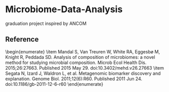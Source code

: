 # Microbiome-Data-Analysis
graduation project inspired by ANCOM

## Reference
\begin{enumerate}
\item Mandal S, Van Treuren W, White RA, Eggesbø M, Knight R, Peddada SD. Analysis of composition of microbiomes: a novel method for studying microbial composition. Microb Ecol Health Dis. 2015;26:27663. Published 2015 May 29. doi:10.3402/mehd.v26.27663
\item Segata N, Izard J, Waldron L, et al. Metagenomic biomarker discovery and explanation. Genome Biol. 2011;12(6):R60. Published 2011 Jun 24. doi:10.1186/gb-2011-12-6-r60
\end{enumerate}
